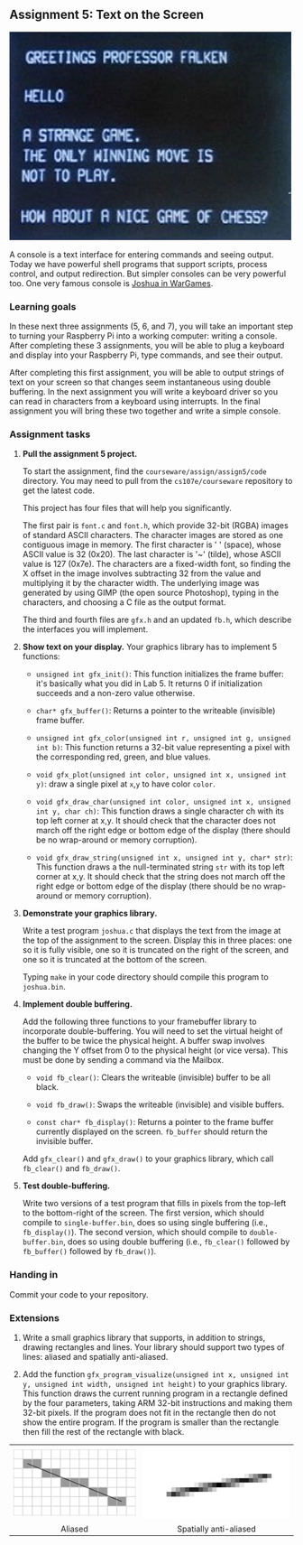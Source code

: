 ## Assignment 5: Text on the Screen

![Wargames Console](images/wargames.jpg)

A console is a text interface for entering commands and seeing output.
Today we have powerful shell programs that support scripts, process
control, and output redirection. But simpler consoles can be very
powerful too. One very famous console is
[Joshua in WarGames](https://www.youtube.com/watch?v=ecPeSmF_ikc).


### Learning goals

In these next three assignments (5, 6, and 7), you will take an important
step to turning your Raspberry Pi into a working computer: writing a console.
After completing these 3 assignments, you will be able to plug a keyboard
and display into your Raspberry Pi, type commands, and see their output.

After completing this first assignment, you will be able to
output strings of text on your screen so that changes seem instantaneous
using double buffering. In the next assignment you will write a keyboard
driver so you can read in characters from a keyboard using interrupts.
In the final assignment you will bring these two together and write
a simple console.

### Assignment tasks

1. __Pull the assignment 5 project.__

    To start the assignment, find the `courseware/assign/assign5/code`
    directory. You may need to pull from the `cs107e/courseware` repository
    to get the latest code.

    This project has four files that will help you significantly.

    The first pair is `font.c` and `font.h`, which provide 32-bit
    (RGBA) images of standard ASCII characters. The character images are
    stored as one contiguous image in memory. The first character is '&nbsp;'
    (space), whose ASCII value is 32 (0x20). The last character is '~'
    (tilde), whose ASCII value is 127 (0x7e). The characters are a
    fixed-width font, so finding the X offset in the image involves
    subtracting 32 from the value and multiplying it by the character
    width. The underlying image was generated by using GIMP (the open
    source Photoshop), typing in the characters, and choosing a C file
     as the output format.

    The third and fourth files are `gfx.h` and an updated `fb.h`, which
    describe the interfaces you will implement.

1. __Show text on your display.__ Your graphics library
   has to implement 5 functions:

    * `unsigned int gfx_init()`: This function initializes the frame buffer:
      it's basically what you did in Lab 5. It returns 0 if initialization
      succeeds and a non-zero value otherwise.

    * `char* gfx_buffer()`: Returns a pointer to the writeable (invisible)
       frame buffer.

    * `unsigned int gfx_color(unsigned int r, unsigned int g, unsigned int b)`:
      This function returns a 32-bit value representing a pixel with the
      corresponding red, green, and blue values.

    * `void gfx_plot(unsigned int color, unsigned int x, unsigned int y)`:
      draw a single pixel at `x`,`y` to have color `color`.

    * `void gfx_draw_char(unsigned int color, unsigned int x, unsigned
      int y, char ch)`:
      This function draws a single character ch with its top left
      corner at x,y. It should check that the character does not
      march off the right edge or bottom edge of the display (there
      should be no wrap-around or memory corruption).
   
    * `void gfx_draw_string(unsigned int x, unsigned int y, char* str)`:
      This function draws a the null-terminated string `str`
      with its top left corner at x,y. It should check that the string
      does not march off the right edge or bottom edge of the display
      (there should be no wrap-around or memory corruption).

1. __Demonstrate your graphics library.__

    Write a test program `joshua.c` that displays the text from the
    image at the top of the assignment to the screen. Display this in
    three places: one so it is fully visible, one so it is truncated
    on the right of the screen, and one so it is truncated at the
    bottom of the screen.

    Typing `make` in your code directory should compile this program to
   `joshua.bin`.

1. __Implement double buffering.__

    Add the following three functions to your framebuffer library to
    incorporate double-buffering. You will need to set the virtual
    height of the buffer to be twice the physical height. A buffer
    swap involves changing the Y offset from 0 to the physical height
    (or vice versa). This must be done by sending a command via the
    Mailbox.

    * `void fb_clear()`: Clears the writeable (invisible) buffer to be
       all black.

    * `void fb_draw()`: Swaps the writeable (invisible) and visible
       buffers.

    * `const char* fb_display()`: Returns a pointer to the frame buffer
       currently displayed on the screen. `fb_buffer` should return
       the invisible buffer.

    Add `gfx_clear()` and `gfx_draw()` to your graphics library, which
    call `fb_clear()` and `fb_draw()`.

1. __Test double-buffering.__

    Write two versions of a test program that fills in pixels from the
    top-left to the bottom-right of the screen. The first version, which
    should compile to `single-buffer.bin`, does so using single
    buffering (i.e., `fb_display()`). The second version, which should
    compile to `double-buffer.bin`, does so using double buffering
    (i.e., `fb_clear()` followed by `fb_buffer()` followed by `fb_draw()`).

    

### Handing in

Commit your code to your repository.

### Extensions

1. Write a small graphics library that supports, in addition to strings,
    drawing rectangles and lines. Your library should support two types of
    lines: aliased and spatially anti-aliased.

1. Add the function `gfx_program_visualize(unsigned int x, unsigned
    int y, unsigned int width, unsigned int height)` to your graphics
    library.  This function draws the current running program in a
    rectangle defined by the four parameters, taking ARM 32-bit
    instructions and making them 32-bit pixels. If the program does
    not fit in the rectangle then do not show the entire program. If
    the program is smaller than the rectangle then fill the rest of
    the rectangle with black.

<table>
  <tr>
      <td><img src="images/pixelated.png"/></td>
      <td><img src="images/antialiased.png"/></td>
  </tr>
  <tr>
      <td><center>Aliased</center></td>
      <td><center>Spatially anti-aliased</center></td>
  </tr>
</table>


